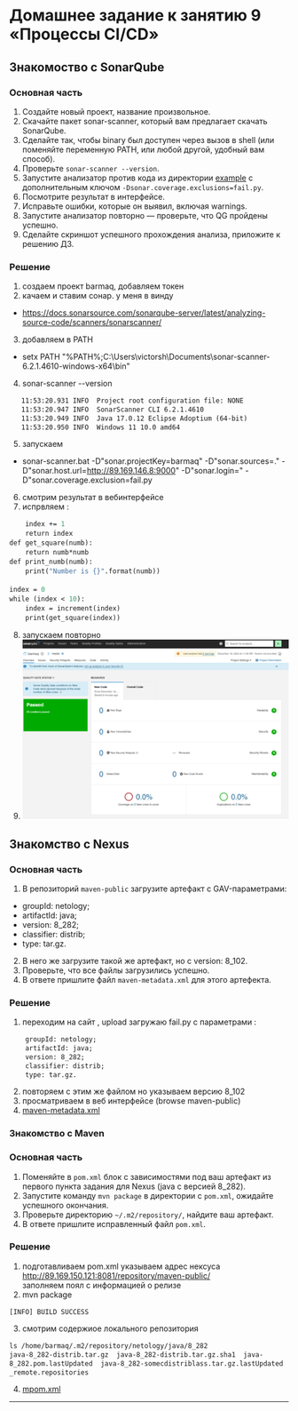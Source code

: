 # Домашнее задание к занятию 9 «Процессы CI/CD»


## Знакомоство с SonarQube

### Основная часть

1. Создайте новый проект, название произвольное.
2. Скачайте пакет sonar-scanner, который вам предлагает скачать SonarQube.
3. Сделайте так, чтобы binary был доступен через вызов в shell (или поменяйте переменную PATH, или любой другой, удобный вам способ).
4. Проверьте `sonar-scanner --version`.
5. Запустите анализатор против кода из директории [example](./example) с дополнительным ключом `-Dsonar.coverage.exclusions=fail.py`.
6. Посмотрите результат в интерфейсе.
7. Исправьте ошибки, которые он выявил, включая warnings.
8. Запустите анализатор повторно — проверьте, что QG пройдены успешно.
9. Сделайте скриншот успешного прохождения анализа, приложите к решению ДЗ.

### Решение
1. создаем проект barmaq, добавляем токен
2. качаем и ставим сонар. у меня в винду
*   https://docs.sonarsource.com/sonarqube-server/latest/analyzing-source-code/scanners/sonarscanner/
3. добавляем в PATH
*   setx PATH "%PATH%;C:\Users\victorsh\Documents\sonar-scanner-6.2.1.4610-windows-x64\bin"
4. sonar-scanner --version  
```   11:53:20.928 INFO  Scanner configuration file: C:\Users\victorsh\Documents\sonar-scanner-6.2.1.4610-windows-x64\bin\..\conf\sonar-scanner.properties
   11:53:20.931 INFO  Project root configuration file: NONE
   11:53:20.947 INFO  SonarScanner CLI 6.2.1.4610
   11:53:20.949 INFO  Java 17.0.12 Eclipse Adoptium (64-bit)
   11:53:20.950 INFO  Windows 11 10.0 amd64
```
5. запускаем
*   sonar-scanner.bat -D"sonar.projectKey=barmaq" -D"sonar.sources=." -D"sonar.host.url=http://89.169.146.8:9000" -D"sonar.login=<token>" -D"sonar.coverage.exclusion=fail.py
6. смотрим результат в вебинтерфейсе
7. испрвляем :

```def increment(index=0):
    index += 1
    return index
def get_square(numb):
    return numb*numb
def print_numb(numb):
    print("Number is {}".format(numb))

index = 0
while (index < 10):
    index = increment(index)
    print(get_square(index))
```
8. запускаем повторно
9.
    ![результат](./sonar_test.png)
  
    
## Знакомство с Nexus

### Основная часть

1. В репозиторий `maven-public` загрузите артефакт с GAV-параметрами:

 *    groupId: netology;
 *    artifactId: java;
 *    version: 8_282;
 *    classifier: distrib;
 *    type: tar.gz.
   
2. В него же загрузите такой же артефакт, но с version: 8_102.
3. Проверьте, что все файлы загрузились успешно.
4. В ответе пришлите файл `maven-metadata.xml` для этого артефекта.

### Решение
1. переходим на сайт , upload загружаю fail.py с параметрами :
```
	groupId: netology;
	artifactId: java;
	version: 8_282;
	classifier: distrib;
	type: tar.gz.
```
2. повторяем с этим же файлом но указываем версию 8_102
3. просматриваем в веб интерфейсе (browse  maven-public)
4. [maven-metadata.xml](./maven-metadata.xml)

### Знакомство с Maven

### Основная часть

1. Поменяйте в `pom.xml` блок с зависимостями под ваш артефакт из первого пункта задания для Nexus (java с версией 8_282).
2. Запустите команду `mvn package` в директории с `pom.xml`, ожидайте успешного окончания.
3. Проверьте директорию `~/.m2/repository/`, найдите ваш артефакт.
4. В ответе пришлите исправленный файл `pom.xml`.

### Решение

1. подготавливаем pom.xml
   указываем адрес нексуса  
   http://89.169.150.121:8081/repository/maven-public/  
   заполняем поял с информацией о релизе
2. mvn package
```
[INFO] BUILD SUCCESS
```
3. смотрим содержиое локального репозитория
```
ls /home/barmaq/.m2/repository/netology/java/8_282
java-8_282-distrib.tar.gz  java-8_282-distrib.tar.gz.sha1  java-8_282.pom.lastUpdated  java-8_282-somecdistriblass.tar.gz.lastUpdated  _remote.repositories
```
4.  [mpom.xml](./mvn/pom.xml)
   




---
